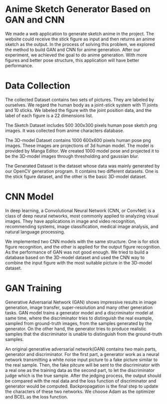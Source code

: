 # Anime Sketch Generator Based on GAN and CNN
We made a web application to generate sketch anime in the project. The website could receive the stick figure as input and then returns an anime sketch as the output. In the process of solving this problem, we explored the method to build GAN and CNN for anime generation. After our experiment, we achieved the goal to do anime generation. With more figures and better pose structure, this application will have better performance. 

# Data Collection
The collected Dataset contains two sets of pictures. They are labeled by ourselves. We regard the human body as a joint-stick system with 11 joints and 10 sticks. We labeled the figure with the joint position data, and the label of each figure is a 22 dimensions list.

The Sketch Dataset includes 500 300x300 pixels human pose sketch png images. It was collected from anime characters database. 

The 3D-model Dataset contains 1000 600x600 pixels human pose png images. These images are projections of 3d human model. The model is provided by Manga Editor. We created 1000 model pose and projected it to be the 3D-model images through thresholding and gaussian blur.

The Generated Dataset is the dataset whose data was mainly generated by our OpenCV generation program. It contains two different datasets. One is the stick figure dataset, and the other is the basic 3D-model dataset.


# CNN Model
In deep learning, a Convolutional Neural Network (CNN, or ConvNet) is a class of deep neural networks, most commonly applied to analyzing visual images. They have applications in image and video recognition, recommending systems, image classification, medical image analysis, and natural language processing.

We implemented two CNN models with the same structure. One is for stick figure recognition, and the other is applied for the output figure recognition. As the performance of GAN was not good enough. We tried to build a database based on the 3D-model dataset and used the CNN way to combine the input figure with the most suitable picture in the 3D-model dataset. 


# GAN Training
Generative Adversarial Network (GAN) shows impressive results in image generation, image transfer, super-resolution and many other generation tasks. GAN model trains a generator model and a discriminator model at same time, where the discriminator tries to distinguish the real example, sampled from ground-truth images, from the samples generated by the generator. On the other hand, the generator tries to produce realistic samples that the discriminator is unable to distinguish from the ground-truth samples.

An original generative adversarial network(GAN) contains two main parts, generator and discriminator. For the first part, a generator work as a neural network transmitting a white noise input picture to a fake picture similar to the real sample. Then, the fake pitcure will be sent to the discriminator with a real one as the training data as the second part, to let the discriminator judge which is the true sample. After the jedging process, the output should be compared with the real data and the loss function of discriminator and generator would be computed. Backpropagation is the final step to update the characters of these two networks. We choose Adam as the optimizer and BCEL as the loss function.

